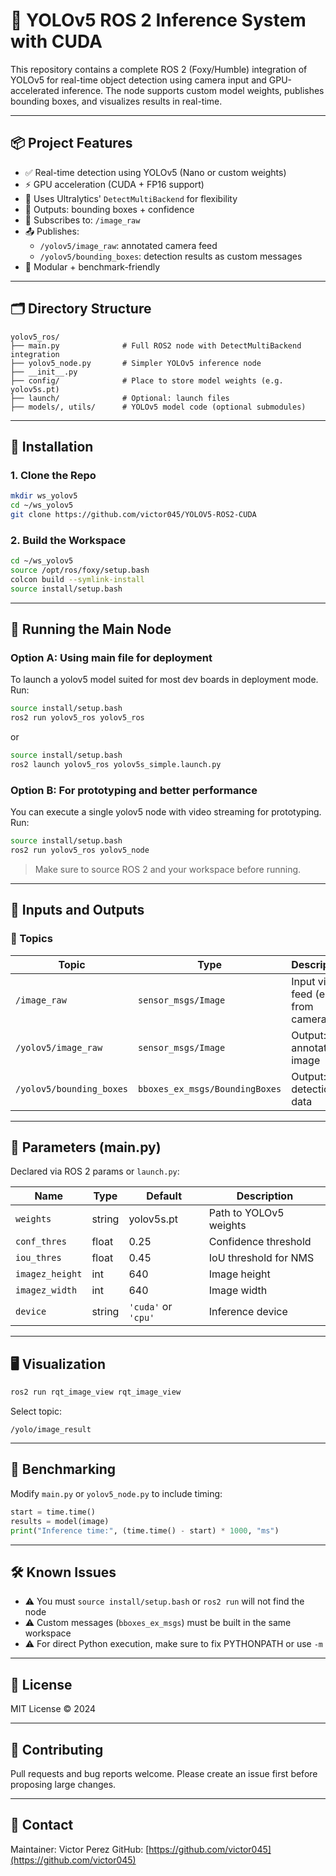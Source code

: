 
# 🧠 YOLOv5 ROS 2 Inference System with CUDA

This repository contains a complete ROS 2 (Foxy/Humble) integration of YOLOv5 for real-time object detection using camera input and GPU-accelerated inference. The node supports custom model weights, publishes bounding boxes, and visualizes results in real-time.

---

## 📦 Project Features

- ✅ Real-time detection using YOLOv5 (Nano or custom weights)
- ⚡ GPU acceleration (CUDA + FP16 support)
- 🧠 Uses Ultralytics' `DetectMultiBackend` for flexibility
- 🎯 Outputs: bounding boxes + confidence
- 🔁 Subscribes to: `/image_raw`
- 📤 Publishes:
  - `/yolov5/image_raw`: annotated camera feed
  - `/yolov5/bounding_boxes`: detection results as custom messages
- 🧪 Modular + benchmark-friendly

---

## 🗂 Directory Structure

```
yolov5_ros/
├── main.py              # Full ROS2 node with DetectMultiBackend integration
├── yolov5_node.py       # Simpler YOLOv5 inference node
├── __init__.py
├── config/              # Place to store model weights (e.g. yolov5s.pt)
├── launch/              # Optional: launch files
├── models/, utils/      # YOLOv5 model code (optional submodules)
```

---

## 🚀 Installation

### 1. Clone the Repo

```bash
mkdir ws_yolov5
cd ~/ws_yolov5
git clone https://github.com/victor045/YOLOV5-ROS2-CUDA
```

### 2. Build the Workspace

```bash
cd ~/ws_yolov5
source /opt/ros/foxy/setup.bash
colcon build --symlink-install
source install/setup.bash
```

---

## 🧠 Running the Main Node

### Option A: Using main file for deployment

To launch a yolov5 model suited for most dev boards in deployment mode.
Run:

```bash
source install/setup.bash
ros2 run yolov5_ros yolov5_ros 
```
or 

```bash
source install/setup.bash
ros2 launch yolov5_ros yolov5s_simple.launch.py 
```


### Option B: For prototyping and better performance

You can execute a single yolov5 node with video streaming for prototyping.
Run:

```bash
source install/setup.bash
ros2 run yolov5_ros yolov5_node
```

> Make sure to source ROS 2 and your workspace before running.

---

## 🧪 Inputs and Outputs

### 🔄 Topics

| Topic                      | Type                    | Description                      |
|---------------------------|-------------------------|----------------------------------|
| `/image_raw`              | `sensor_msgs/Image`     | Input video feed (e.g. from camera) |
| `/yolov5/image_raw`       | `sensor_msgs/Image`     | Output: annotated image          |
| `/yolov5/bounding_boxes`  | `bboxes_ex_msgs/BoundingBoxes` | Output: detection data          |

---

## 🧰 Parameters (main.py)

Declared via ROS 2 params or `launch.py`:

| Name             | Type    | Default             | Description                     |
|------------------|---------|---------------------|---------------------------------|
| `weights`        | string  | yolov5s.pt          | Path to YOLOv5 weights          |
| `conf_thres`     | float   | 0.25                | Confidence threshold            |
| `iou_thres`      | float   | 0.45                | IoU threshold for NMS           |
| `imagez_height`  | int     | 640                 | Image height                    |
| `imagez_width`   | int     | 640                 | Image width                     |
| `device`         | string  | `'cuda'` or `'cpu'` | Inference device                |

---

## 🖥 Visualization

```bash
ros2 run rqt_image_view rqt_image_view
```

Select topic:
```
/yolo/image_result
```

---

## 🧪 Benchmarking

Modify `main.py` or `yolov5_node.py` to include timing:

```python
start = time.time()
results = model(image)
print("Inference time:", (time.time() - start) * 1000, "ms")
```

---

## 🛠 Known Issues

- ⚠️ You must `source install/setup.bash` or `ros2 run` will not find the node
- ⚠️ Custom messages (`bboxes_ex_msgs`) must be built in the same workspace
- ⚠️ For direct Python execution, make sure to fix PYTHONPATH or use `-m`

---

## 📜 License

MIT License © 2024

---

## 🤝 Contributing

Pull requests and bug reports welcome. Please create an issue first before proposing large changes.

---

## 📧 Contact

Maintainer: Victor Perez
GitHub: [https://github.com/victor045](https://github.com/victor045)

